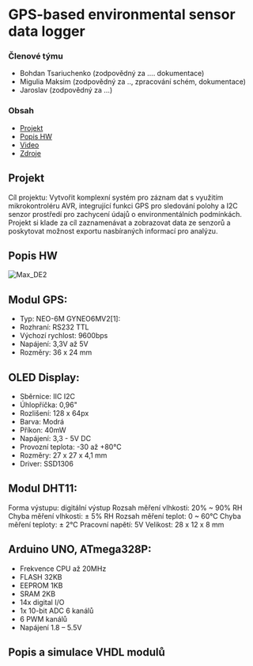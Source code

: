 # GPS-based environmental sensor data logger

### Členové týmu

* Bohdan Tsariuchenko (zodpovědný za …. dokumentace)
* Migulia Maksim  (zodpovědný za .., zpracování schém, dokumentace)
* Jaroslav (zodpovědný za …)

### Obsah

* [Projekt](#objectives)
* [Popis HW](#hardware)
* [Video](#video)
* [Zdroje](#references)

<a name="objectives"></a>
## Projekt
Cíl projektu: Vytvořit komplexní systém pro záznam dat s využitím mikrokontroléru AVR, integrující funkci GPS pro sledování polohy a I2C senzor prostředí pro zachycení údajů o environmentálních podmínkách. Projekt si klade za cíl zaznamenávat a zobrazovat data ze senzorů a poskytovat možnost exportu nasbíraných informací pro analýzu.

<a name="hardware"></a>
## Popis HW
![Max_DE2](https://github.com/MaksimMigulia97/digital_electronics-2/assets/99403646/c9bd4ce9-f192-438c-b216-529427dd1300)

## Modul GPS:
- Typ: NEO-6M GYNEO6MV2[1]: 
- Rozhraní: RS232 TTL
- Výchozí rychlost: 9600bps
- Napájení: 3,3V až 5V
- Rozměry: 36 x 24 mm

## OLED Display:
- Sběrnice: IIC I2C
- Úhlopříčka: 0,96" 
- Rozlišení: 128 x 64px
- Barva: Modrá
- Příkon: 40mW 
- Napájení: 3,3 - 5V DC 
- Provozní teplota: -30 až +80°C 
- Rozměry: 27 x 27 x 4,1 mm 
- Driver: SSD1306

## Modul DHT11:
Forma výstupu: digitální výstup
Rozsah měření vlhkosti: 20% ~ 90% RH
Chyba měření vlhkosti: ± 5% RH
Rozsah měření teplot: 0 ~ 60℃
Chyba měření teploty: ± 2℃
Pracovní napětí: 5V
Velikost: 28 x 12 x 8 mm

## Arduino UNO, ATmega328P:
- Frekvence CPU až 20MHz
- FLASH 32KB
- EEPROM 1KB
- SRAM 2KB
- 14x digital I/O
- 1x 10-bit ADC 6 kanálů
- 6 PWM kanálů
- Napájení 1.8 – 5.5V

<a name="modules"></a>
## Popis a simulace VHDL modulů

